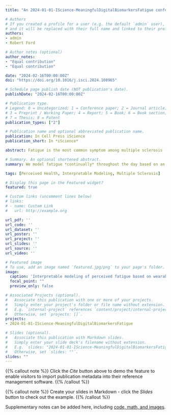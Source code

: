 ```yaml
---
title: "An 2024-01-01-IScience-MeaningfulDigitalBiomarkersFatigue conference paper"

# Authors
# If you created a profile for a user (e.g. the default `admin` user), write the username (folder name) here 
# and it will be replaced with their full name and linked to their profile.
authors:
- admin
- Robert Ford

# Author notes (optional)
author_notes:
- "Equal contribution"
- "Equal contribution"

date: "2024-02-16T00:00:00Z"
doi: "https://doi.org/10.1016/j.isci.2024.108965"

# Schedule page publish date (NOT publication's date).
publishDate: "2024-02-16T00:00:00Z"

# Publication type.
# Legend: 0 = Uncategorized; 1 = Conference paper; 2 = Journal article;
# 3 = Preprint / Working Paper; 4 = Report; 5 = Book; 6 = Book section;
# 7 = Thesis; 8 = Patent
publication_types: ["2"]

# Publication name and optional abbreviated publication name.
publication: In Cell Press iScience
publication_short: In *iScience*

abstract: Fatigue is the most common symptom among multiple sclerosis (MS) patients and severely affects the quality of life. We investigate how perceived fatigue can be predicted using biomarkers collected from an arm-worn wearable sensor for MS patients (n = 51) and a healthy control group (n = 23) at an unprecedented time resolution of more than five times per day. On average, during our two-week study, participants reported their level of fatigue 51 times totaling more than 3,700 data points. Using interpretable generalized additive models, we find that increased physical activity, heart rate, sympathetic activity, and parasympathetic activity while awake and asleep relate to perceived fatigue throughout the day—partly affected by dysfunction of the ANS. We believe our analysis opens up new research opportunities for fine-grained modeling of perceived fatigue based on passively collected physiological signals using wearables—for MS patients and healthy controls alike.

# Summary. An optional shortened abstract.
summary: We model fatigue *continually* throughout the day based on an arm-worn wearable. Using Generalized Additive Models, we find that increased physical activity, heart rate, sympathetic activity, and parasympathetic activity relate to perceived fatigue. We find that the Autonomic Nervous System (ANS) crucially affects the perception of fatigue and its predictability.

tags: [Perceived Health, Interpretable Modeling, Multiple Sclerosis]

# Display this page in the Featured widget?
featured: true

# Custom links (uncomment lines below)
# links:
# - name: Custom Link
#   url: http://example.org

url_pdf: ''
url_code: ''
url_dataset: ''
url_poster: ''
url_project: ''
url_slides: ''
url_source: ''
url_video: ''

# Featured image
# To use, add an image named `featured.jpg/png` to your page's folder. 
image:
  caption: 'Interpretable modeling of perceived fatigue based on wearable sensor data continually throughout the day.'
  focal_point: ""
  preview_only: false

# Associated Projects (optional).
#   Associate this publication with one or more of your projects.
#   Simply enter your project's folder or file name without extension.
#   E.g. `internal-project` references `content/project/internal-project/index.md`.
#   Otherwise, set `projects: []`.
projects:
- 2024-01-01-IScience-MeaningfulDigitalBiomarkersFatigue

# Slides (optional).
#   Associate this publication with Markdown slides.
#   Simply enter your slide deck's filename without extension.
#   E.g. `slides: "2024-01-01-IScience-MeaningfulDigitalBiomarkersFatigue"` references `content/slides/2024-01-01-IScience-MeaningfulDigitalBiomarkersFatigue/index.md`.
#   Otherwise, set `slides: ""`.
slides: ""
---
```


{{% callout note %}}
Click the *Cite* button above to demo the feature to enable visitors to import publication metadata into their reference management software.
{{% /callout %}}

{{% callout note %}}
Create your slides in Markdown - click the *Slides* button to check out the example.
{{% /callout %}}

Supplementary notes can be added here, including [code, math, and images](https://wowchemy.com/docs/writing-markdown-latex/).
